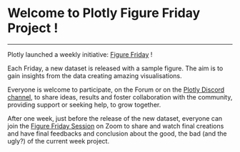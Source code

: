 # Welcome to Plotly Figure Friday Project !

---

Plotly launched a weekly initiative: 
[Figure Friday](https://community.plotly.com/t/announcing-plotly-weekly-data-viz-projects-figure-friday/84953) !

Each Friday, a new dataset is released with a sample figure. The aim is to gain insights from the data creating amazing
visualisations.

Everyone is welcome to participate, on the Forum or on the [Plotly Discord channel](https://discord.gg/Pa8scsgepB),
to share ideas, results and foster collaboration with the community, providing support or seeking help, to grow
together.

After one week, just before the release of the new dataset, everyone can join
the [Figure Friday Session](https://us06web.zoom.us/meeting/register/tZIuceqhqT4iHNS1T-23AWqtxmFKaCRlwTUq#/registration)
on Zoom to share and watch final creations and have final feedbacks and conclusion about the good, the bad (and the
ugly?) of the current week project.
